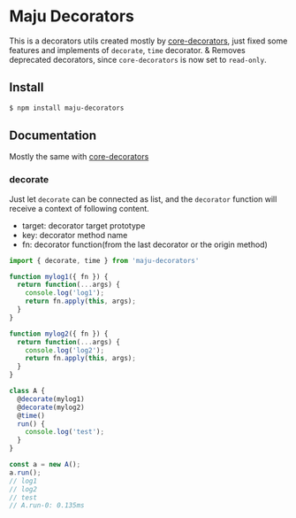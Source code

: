 # Maju Decorators

This is a decorators utils created mostly by [core-decorators](https://www.npmjs.com/package/core-decorators), just fixed some features and implements of `decorate`, `time` decorator. & Removes deprecated decorators, since `core-decorators` is now set to `read-only`.


## Install

```bash
$ npm install maju-decorators
```


## Documentation

Mostly the same with [core-decorators](https://www.npmjs.com/package/core-decorators)


### decorate

Just let `decorate` can be connected as list, and the `decorator` function will receive a context of following content.

- target: decorator target prototype
- key: decorator method name
- fn: decorator function(from the last decorator or the origin method)

```js
import { decorate, time } from 'maju-decorators'

function mylog1({ fn }) {
  return function(...args) {
    console.log('log1');
    return fn.apply(this, args);
  }
}

function mylog2({ fn }) {
  return function(...args) {
    console.log('log2');
    return fn.apply(this, args);
  }
}

class A {
  @decorate(mylog1)
  @decorate(mylog2)
  @time()
  run() {
    console.log('test');
  }
}

const a = new A();
a.run();
// log1
// log2
// test
// A.run-0: 0.135ms
```
